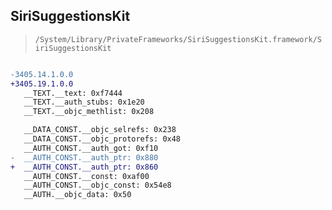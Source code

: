 ## SiriSuggestionsKit

> `/System/Library/PrivateFrameworks/SiriSuggestionsKit.framework/SiriSuggestionsKit`

```diff

-3405.14.1.0.0
+3405.19.1.0.0
   __TEXT.__text: 0xf7444
   __TEXT.__auth_stubs: 0x1e20
   __TEXT.__objc_methlist: 0x208

   __DATA_CONST.__objc_selrefs: 0x238
   __DATA_CONST.__objc_protorefs: 0x48
   __AUTH_CONST.__auth_got: 0xf10
-  __AUTH_CONST.__auth_ptr: 0x880
+  __AUTH_CONST.__auth_ptr: 0x860
   __AUTH_CONST.__const: 0xaf00
   __AUTH_CONST.__objc_const: 0x54e8
   __AUTH.__objc_data: 0x50

```

